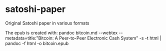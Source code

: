 # satoshi-paper
Original Satoshi paper in various formats

The epub is created with:
pandoc bitcoin.md --webtex --metadata=title:"Bitcoin: A Peer-to-Peer Electronic Cash System"  -s -t html | pandoc -f html -o bitcoin.epub

